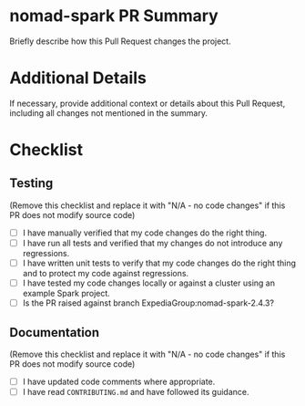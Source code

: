 nomad-spark PR Summary
==============================

Briefly describe how this Pull Request changes the project.

Additional Details
==============================

If necessary, provide additional context or details about this Pull Request, including all changes not mentioned in the summary.

Checklist
==============================

Testing
-------------------------

(Remove this checklist and replace it with "N/A - no code changes" if this PR does not modify source code)

* [ ] I have manually verified that my code changes do the right thing.
* [ ] I have run all tests and verified that my changes do not introduce any regressions.
* [ ] I have written unit tests to verify that my code changes do the right thing and to protect my code against regressions.
* [ ] I have tested my code changes locally or against a cluster using an example Spark project.
* [ ] Is the PR raised against branch ExpediaGroup:nomad-spark-2.4.3?

Documentation
-------------------------

(Remove this checklist and replace it with "N/A - no code changes" if this PR does not modify source code)

* [ ] I have updated code comments where appropriate.
* [ ] I have read `CONTRIBUTING.md` and have followed its guidance.